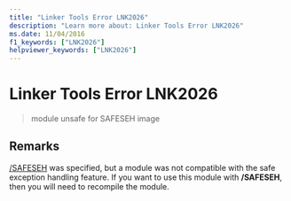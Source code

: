 ```yaml
---
title: "Linker Tools Error LNK2026"
description: "Learn more about: Linker Tools Error LNK2026"
ms.date: 11/04/2016
f1_keywords: ["LNK2026"]
helpviewer_keywords: ["LNK2026"]
---
```

# Linker Tools Error LNK2026

> module unsafe for SAFESEH image

## Remarks

[/SAFESEH](../../build/reference/safeseh-image-has-safe-exception-handlers.md) was specified, but a module was not compatible with the safe exception handling feature. If you want to use this module with **/SAFESEH**, then you will need to recompile the module.
